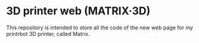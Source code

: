 3D printer web (MATRIX·3D)
==========================

This repository is intended to store all the code of the new web page for my printrbot 3D printer, called Matrix.
